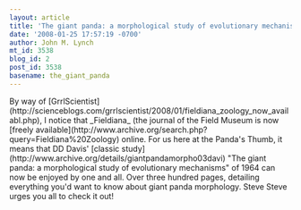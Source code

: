 ```yaml
---
layout: article
title: 'The giant panda: a morphological study of evolutionary mechanisms'
date: '2008-01-25 17:57:19 -0700'
author: John M. Lynch
mt_id: 3538
blog_id: 2
post_id: 3538
basename: the_giant_panda
---
```

<p>By way of [GrrlScientist](http://scienceblogs.com/grrlscientist/2008/01/fieldiana_zoology_now_availabl.php), I notice that _Fieldiana_ (the journal of the Field Museum is now [freely available](http://www.archive.org/search.php?query=Fieldiana%20Zoology) online. For us here at the Panda's Thumb, it means that DD Davis' [classic study](http://www.archive.org/details/giantpandamorpho03davi) "The giant panda: a morphological study of evolutionary mechanisms" of 1964 can now be enjoyed by one and all. Over three hundred pages, detailing everything you'd want to know about giant panda morphology. Steve Steve urges you all to check it out!</p>
